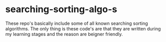# searching-sorting-algo-s

These repo's basically include some of all known searching sorting algorithms.
The only thing is these code's are that they are written during my learning stages and the reason are beigner friendly.
